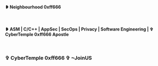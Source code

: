 <h4> ❥ Neighbourhood 0xff666</h4></br>
<h4> ❥ ASM | C/C++ | AppSec | SecOps | Privacy | Software Engineering | ✞ CyberTemple 0xff666 Apostle</h4></br>
<h3> ✞ CyberTemple 0xff666 ✞ ~JoinUS</h3>

<!---
0x57445957464d3f/0x57445957464d3f is a ✨ special ✨ repository because its `README.md` (this file) appears on your GitHub profile.
You can click the Preview link to take a look at your changes.
--->

